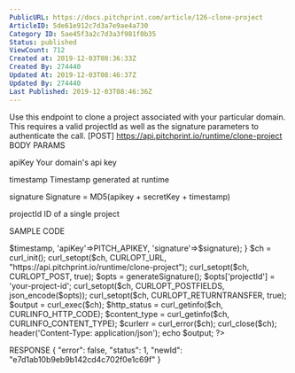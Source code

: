 ```yaml
---
PublicURL: https://docs.pitchprint.com/article/126-clone-project
ArticleID: 5de61e912c7d3a7e9ae4a730
Category ID: 5ae45f3a2c7d3a3f981f0b35
Status: published
ViewCount: 712
Created at: 2019-12-03T08:36:33Z
Created By: 274440
Updated At: 2019-12-03T08:46:37Z
Updated By: 274440
Last Published: 2019-12-03T08:46:36Z
---
```


Use this endpoint to clone a project associated with your particular domain.
 This requires a valid projectId as well as the signature parameters to authenticate the call.
[POST]
https://api.pitchprint.io/runtime/clone-project
 BODY PARAMS


 apiKey
 Your domain's api key


 timestamp
 Timestamp generated at runtime


 signature
 Signature = MD5(apikey + secretKey + timestamp)


 projectId
 ID of a single project

SAMPLE CODE
<?php

define('PITCH_APIKEY', 'your-api-key');
define('PITCH_SECRETKEY', 'your-secret-key');

function generateSignature () {
    $timestamp = time();
    $signature = md5(PITCH_APIKEY . PITCH_SECRETKEY . $timestamp);
    return array ('timestamp'=>$timestamp, 'apiKey'=>PITCH_APIKEY, 'signature'=>$signature);
}

$ch = curl_init();
curl_setopt($ch, CURLOPT_URL, "https://api.pitchprint.io/runtime/clone-project");
curl_setopt($ch, CURLOPT_POST, true);

$opts = generateSignature();
$opts['projectId'] = 'your-project-id';

curl_setopt($ch, CURLOPT_POSTFIELDS, json_encode($opts));
curl_setopt($ch, CURLOPT_RETURNTRANSFER, true);

$output = curl_exec($ch);
$http_status = curl_getinfo($ch, CURLINFO_HTTP_CODE);
$content_type = curl_getinfo($ch, CURLINFO_CONTENT_TYPE);
$curlerr = curl_error($ch);
curl_close($ch);

header('Content-Type: application/json');

echo $output;

?>
 RESPONSE
{
"error": false,
"status": 1,
"newId": "e7d1ab10b9eb9b142cd4c702f0e1c69f"
}
